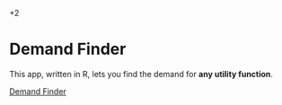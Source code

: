 +2

# Demand Finder

This app, written in R, lets you find the demand for **any utility function**.  

[Demand Finder](https://g-econ.shinyapps.io/demand)
